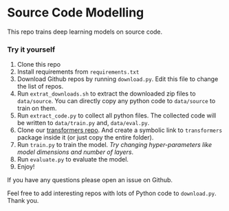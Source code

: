 # Source Code Modelling

This repo trains deep learning models on source code.

### Try it yourself

1. Clone this repo
2. Install requirements from `requirements.txt`
3. Download Github repos by running `download.py`. Edit this file to change the list of repos.
4. Run `extrat_downloads.sh` to extract the downloaded zip files to `data/source`.
 You can directly copy any python code to `data/source` to train on them.
5. Run `extract_code.py` to collect all python files.
 The collected code will be written to `data/train.py` and, `data/eval.py`.
6. Clone our [transformers repo](https://github.com/lab-ml/transformers).
 And create a symbolic link to `transformers` package inside it (or just copy the entire folder).
6. Run `train.py` to train the model.
 *Try changing hyper-parameters like model dimensions and number of layers*.
7. Run `evaluate.py` to evaluate the model.
8. Enjoy!

If you have any questions please open an issue on Github.

Feel free to add interesting repos with lots of Python code to `download.py`.
 Thank you.